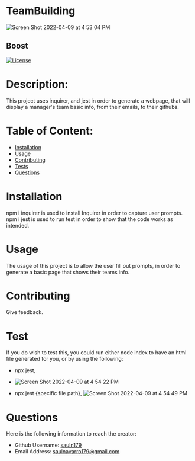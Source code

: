 
  # TeamBuilding
  ![Screen Shot 2022-04-09 at 4 53 04 PM](https://user-images.githubusercontent.com/79173328/162595360-76841a4b-9456-4062-bf62-b8074a07a58f.png)

  
  ## Boost
  [![License](https://img.shields.io/badge/License-Boost_1.0-lightblue.svg)](https://www.boost.org/LICENSE_1_0.txt)


 
  # Description:
  This project uses inquirer, and jest in order to generate a webpage, that will display a manager's team basic info, from their emails, to their githubs.

  # Table of Content:

- [Installation](#installation)
- [Usage](#usage)
- [Contributing](#contributing)
- [Tests](#tests)
- [Questions](#questions)

# Installation
npm i inquirer is used to install Inquirer in order to capture user prompts. npm i jest is used to run test in order to show that the code works as intended.

# Usage
The usage of this project is to allow the user fill out prompts, in order to generate a basic page that shows their teams info.

# Contributing
Give feedback.

# Test
If you do wish to test this, you could run either node index to have an html file generated for you, or by using the following:
- npx jest, 
- ![Screen Shot 2022-04-09 at 4 54 22 PM](https://user-images.githubusercontent.com/79173328/162595405-a423c999-0d7d-4603-a6d7-527e7f56ac65.png)

- npx jest {specific file path},
![Screen Shot 2022-04-09 at 4 54 49 PM](https://user-images.githubusercontent.com/79173328/162595426-15dc731a-77ec-4c64-8afc-6e46cf265891.png)

# Questions
Here is the following information to reach the creator:

- Github Username: [sauln179](https://github.com/sauln179)
- Email Address: saulnavarro179@gmail.com

